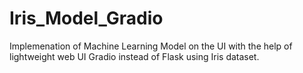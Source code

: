 # Iris_Model_Gradio

Implemenation of Machine Learning Model on the UI with the help of lightweight web UI Gradio instead of Flask using Iris dataset.
